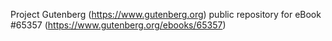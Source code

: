 Project Gutenberg (https://www.gutenberg.org) public repository for
eBook #65357 (https://www.gutenberg.org/ebooks/65357)
